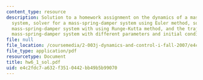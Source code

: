 ```yaml
---
content_type: resource
description: Solution to a homework assignment on the dynamics of a mass-spring-damper
  system, solver for a mass-spring-damper system using Euler method, solver for a
  mass-spring-damper system with using Runge-Kutta method, and the trajectory of a
  mass-spring-damper system with different parameters and initial conditions.
file: null
file_location: /coursemedia/2-003j-dynamics-and-control-i-fall-2007/e4c2fdc7a632f3510442bb49b5b99070_hw6_1_sol.pdf
file_type: application/pdf
resourcetype: Document
title: hw6_1_sol.pdf
uid: e4c2fdc7-a632-f351-0442-bb49b5b99070
---
```


